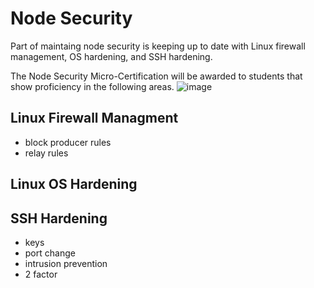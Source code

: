 # Node Security

Part of maintaing node security is keeping up to date with Linux firewall management, OS hardening, and SSH hardening.

The Node Security Micro-Certification will be awarded to students that show proficiency in the following areas. ![image](https://user-images.githubusercontent.com/73705450/134786492-28f93603-5a4c-4aab-8ec6-eaa54cf880e4.png)

## Linux Firewall Managment

* block producer rules
* relay rules 

## Linux OS Hardening

## SSH Hardening

* keys 
* port change 
* intrusion prevention 
* 2 factor 

